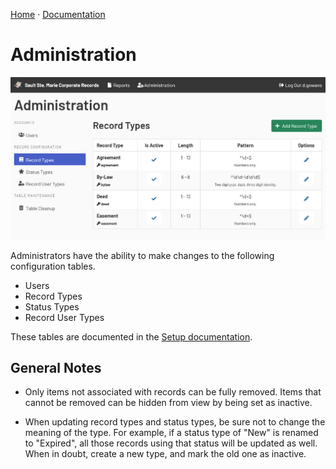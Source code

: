 [Home](https://cityssm.github.io/corporate-records-manager/)
·
[Documentation](./)

# Administration

![Record Type Administration](admin-recordTypes.png)

Administrators have the ability to make changes to the following configuration tables.

-   Users
-   Record Types
-   Status Types
-   Record User Types

These tables are documented in the [Setup documentation](setup.md).

## General Notes

-   Only items not associated with records can be fully removed.
    Items that cannot be removed can be hidden from view by being set as inactive.

-   When updating record types and status types, be sure not to change the meaning of the type.
    For example, if a status type of "New" is renamed to "Expired", all those records using that status will be updated as well.
    When in doubt, create a new type, and mark the old one as inactive.

